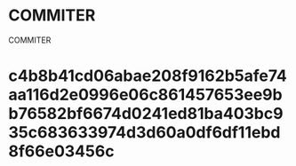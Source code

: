# COMMITER
COMMITER






# c4b8b41cd06abae208f9162b5afe74aa116d2e0996e06c861457653ee9bb76582bf6674d0241ed81ba403bc935c683633974d3d60a0df6df11ebd8f66e03456c
